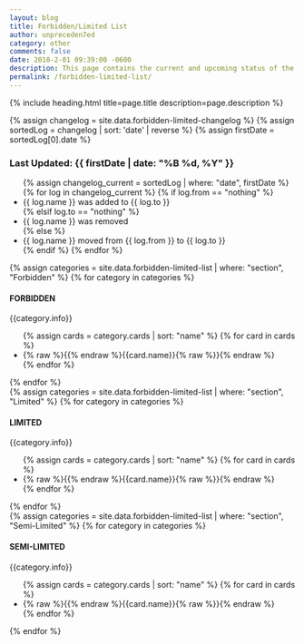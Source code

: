 ```yaml
---
layout: blog
title: Forbidden/Limited List
author: unpreceden7ed
category: other
comments: false
date: 2018-2-01 09:39:00 -0600
description: This page contains the current and upcoming status of the Forbidden/Limited list
permalink: /forbidden-limited-list/
---
```


{% include heading.html title=page.title description=page.description %}

{% assign changelog = site.data.forbidden-limited-changelog %}
{% assign sortedLog = changelog | sort: 'date' | reverse %}
{% assign firstDate = sortedLog[0].date %}
<div class="section">
    <h3>Last Updated: {{ firstDate | date: "%B %d, %Y" }}</h3>
    <ul>
        {% assign changelog_current = sortedLog | where: "date", firstDate %}
        {% for log in changelog_current %}
            {% if log.from == "nothing" %}
                <li>{{ log.name }} was added to {{ log.to }}</li>
            {% elsif log.to == "nothing" %}
                <li>{{ log.name }} was removed</li>
            {% else %}
                <li>{{ log.name }} moved from {{ log.from }} to {{ log.to }}</li>
            {% endif %}
        {% endfor %}    
    </ul>
</div>

<div class="section">
    {% assign categories = site.data.forbidden-limited-list | where: "section", "Forbidden" %}
    {% for category in categories %}
        <h4>FORBIDDEN</h4>
        <p>{{category.info}}</p>
        <ul>
            {% assign cards = category.cards | sort: "name" %}
            {% for card in cards %}
                <li>{% raw %}{{% endraw %}{{card.name}}{% raw %}}{% endraw %}</li>
            {% endfor %}
        </ul>  
    {% endfor %}        
</div>

<div class="section">
    {% assign categories = site.data.forbidden-limited-list | where: "section", "Limited" %}
    {% for category in categories %}
        <h4>LIMITED</h4>
        <p>{{category.info}}</p>
        <ul>
            {% assign cards = category.cards | sort: "name" %}
            {% for card in cards %}
                <li>{% raw %}{{% endraw %}{{card.name}}{% raw %}}{% endraw %}</li>
            {% endfor %}
        </ul>  
    {% endfor %}        
</div>

<div class="section">
    {% assign categories = site.data.forbidden-limited-list | where: "section", "Semi-Limited" %}
    {% for category in categories %}
        <h4>SEMI-LIMITED</h4>
        <p>{{category.info}}</p>
        <ul>
            {% assign cards = category.cards | sort: "name" %}
            {% for card in cards %}
                <li>{% raw %}{{% endraw %}{{card.name}}{% raw %}}{% endraw %}</li>
            {% endfor %}
        </ul>  
    {% endfor %}        
</div>




